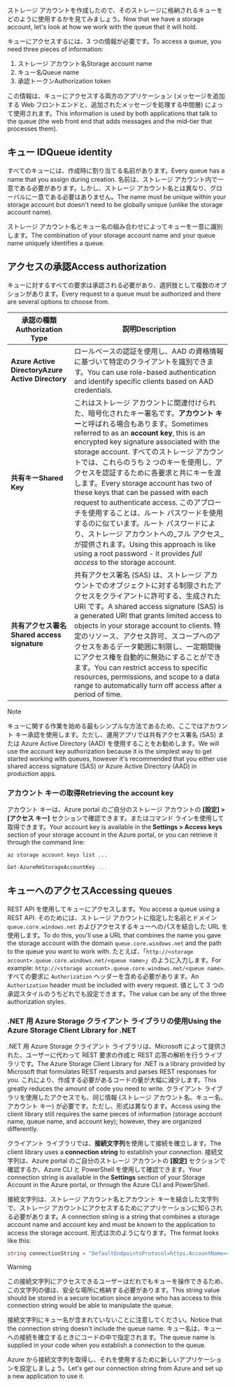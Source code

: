 <span data-ttu-id="3faf4-101">ストレージ アカウントを作成したので、そのストレージに格納されるキューをどのように使用するかを見てみましょう。</span><span class="sxs-lookup"><span data-stu-id="3faf4-101">Now that we have a storage account, let's look at how we work with the queue that it will hold.</span></span>

<span data-ttu-id="3faf4-102">キューにアクセスするには、3 つの情報が必要です。</span><span class="sxs-lookup"><span data-stu-id="3faf4-102">To access a queue, you need three pieces of information:</span></span>

 1. <span data-ttu-id="3faf4-103">ストレージ アカウント名</span><span class="sxs-lookup"><span data-stu-id="3faf4-103">Storage account name</span></span>
 2. <span data-ttu-id="3faf4-104">キュー名</span><span class="sxs-lookup"><span data-stu-id="3faf4-104">Queue name</span></span>
 3. <span data-ttu-id="3faf4-105">承認トークン</span><span class="sxs-lookup"><span data-stu-id="3faf4-105">Authorization token</span></span>

<span data-ttu-id="3faf4-106">この情報は、キューにアクセスする両方のアプリケーション (メッセージを追加する Web フロントエンドと、追加されたメッセージを処理する中間層) によって使用されます。</span><span class="sxs-lookup"><span data-stu-id="3faf4-106">This information is used by both applications that talk to the queue (the web front end that adds messages and the mid-tier that processes them).</span></span>

## <a name="queue-identity"></a><span data-ttu-id="3faf4-107">キュー ID</span><span class="sxs-lookup"><span data-stu-id="3faf4-107">Queue identity</span></span>

<span data-ttu-id="3faf4-108">すべてのキューには、作成時に割り当てる名前があります。</span><span class="sxs-lookup"><span data-stu-id="3faf4-108">Every queue has a name that you assign during creation.</span></span> <span data-ttu-id="3faf4-109">名前は、ストレージ アカウント内で一意である必要があります。しかし、ストレージ アカウント名とは異なり、グローバルに一意である必要はありません。</span><span class="sxs-lookup"><span data-stu-id="3faf4-109">The name must be unique within your storage account but doesn't need to be globally unique (unlike the storage account name).</span></span>

<span data-ttu-id="3faf4-110">ストレージ アカウント名とキュー名の組み合わせによってキューを一意に識別します。</span><span class="sxs-lookup"><span data-stu-id="3faf4-110">The combination of your storage account name and your queue name uniquely identifies a queue.</span></span>

## <a name="access-authorization"></a><span data-ttu-id="3faf4-111">アクセスの承認</span><span class="sxs-lookup"><span data-stu-id="3faf4-111">Access authorization</span></span>

<span data-ttu-id="3faf4-112">キューに対するすべての要求は承認される必要があり、選択肢として複数のオプションがあります。</span><span class="sxs-lookup"><span data-stu-id="3faf4-112">Every request to a queue must be authorized and there are several options to choose from.</span></span>

| <span data-ttu-id="3faf4-113">承認の種類</span><span class="sxs-lookup"><span data-stu-id="3faf4-113">Authorization Type</span></span> | <span data-ttu-id="3faf4-114">説明</span><span class="sxs-lookup"><span data-stu-id="3faf4-114">Description</span></span> |
|--------------------|-------------|
| <span data-ttu-id="3faf4-115">**Azure Active Directory**</span><span class="sxs-lookup"><span data-stu-id="3faf4-115">**Azure Active Directory**</span></span> | <span data-ttu-id="3faf4-116">ロールベースの認証を使用し、AAD の資格情報に基づいて特定のクライアントを識別できます。</span><span class="sxs-lookup"><span data-stu-id="3faf4-116">You can use role-based authentication and identify specific clients based on AAD credentials.</span></span> |
| <span data-ttu-id="3faf4-117">**共有キー**</span><span class="sxs-lookup"><span data-stu-id="3faf4-117">**Shared Key**</span></span> | <span data-ttu-id="3faf4-118">これはストレージ アカウントに関連付けられた、暗号化されたキー署名です。**アカウント キー**と呼ばれる場合もあります。</span><span class="sxs-lookup"><span data-stu-id="3faf4-118">Sometimes referred to as an **account key**, this is an encrypted key signature associated with the storage account.</span></span> <span data-ttu-id="3faf4-119">すべてのストレージ アカウントでは、これらのうち 2 つのキーを使用し、アクセスを認証するために各要求と共にキーを渡します。</span><span class="sxs-lookup"><span data-stu-id="3faf4-119">Every storage account has two of these keys that can be passed with each request to authenticate access.</span></span> <span data-ttu-id="3faf4-120">このアプローチを使用することは、ルート パスワードを使用するのに似ています。ルート パスワードにより、ストレージ アカウントへの_フル アクセス_が提供されます。</span><span class="sxs-lookup"><span data-stu-id="3faf4-120">Using this approach is like using a root password - it provides _full access_ to the storage account.</span></span> |
| <span data-ttu-id="3faf4-121">**共有アクセス署名**</span><span class="sxs-lookup"><span data-stu-id="3faf4-121">**Shared access signature**</span></span> | <span data-ttu-id="3faf4-122">共有アクセス署名 (SAS) は、ストレージ アカウントでのオブジェクトに対する制限されたアクセスをクライアントに許可する、生成された URI です。</span><span class="sxs-lookup"><span data-stu-id="3faf4-122">A shared access signature (SAS) is a generated URI that grants limited access to objects in your storage account to clients.</span></span> <span data-ttu-id="3faf4-123">特定のリソース、アクセス許可、スコープへのアクセスをあるデータ範囲に制限し、一定期間後にアクセス権を自動的に無効にすることができます。</span><span class="sxs-lookup"><span data-stu-id="3faf4-123">You can restrict access to specific resources, permissions, and scope to a data range to automatically turn off access after a period of time.</span></span>  |

> [!NOTE]
> <span data-ttu-id="3faf4-124">キューに関する作業を始める最もシンプルな方法であるため、ここではアカウント キー承認を使用します。ただし、運用アプリでは共有アクセス署名 (SAS) または Azure Active Directory (AAD) を使用することをお勧めします。</span><span class="sxs-lookup"><span data-stu-id="3faf4-124">We will use the account key authorization because it is the simplest way to get started working with queues, however it's recommended that you either use shared access signature (SAS) or Azure Active Directory (AAD) in production apps.</span></span>

### <a name="retrieving-the-account-key"></a><span data-ttu-id="3faf4-125">アカウント キーの取得</span><span class="sxs-lookup"><span data-stu-id="3faf4-125">Retrieving the account key</span></span>
 
<span data-ttu-id="3faf4-126">アカウント キーは、Azure portal のご自分のストレージ アカウントの **[設定] > [アクセス キー]** セクションで確認できます。またはコマンド ラインを使用して取得できます。</span><span class="sxs-lookup"><span data-stu-id="3faf4-126">Your account key is available in the **Settings > Access keys** section of your storage account in the Azure portal, or you can retrieve it through the command line:</span></span>

```azurecli
az storage account keys list ...
```

```powershell
Get-AzureRmStorageAccountKey ...
```

## <a name="accessing-queues"></a><span data-ttu-id="3faf4-127">キューへのアクセス</span><span class="sxs-lookup"><span data-stu-id="3faf4-127">Accessing queues</span></span>

<span data-ttu-id="3faf4-128">REST API を使用してキューにアクセスします。</span><span class="sxs-lookup"><span data-stu-id="3faf4-128">You access a queue using a REST API.</span></span> <span data-ttu-id="3faf4-129">そのためには、ストレージ アカウントに指定した名前とドメイン `queue.core.windows.net` およびアクセスするキューへのパスを結合した URL を使用します。</span><span class="sxs-lookup"><span data-stu-id="3faf4-129">To do this, you'll use a URL that combines the name you gave the storage account with the domain `queue.core.windows.net` and the path to the queue you want to work with.</span></span> <span data-ttu-id="3faf4-130">たとえば、「`http://<storage account>.queue.core.windows.net/<queue name>`」のように入力します。</span><span class="sxs-lookup"><span data-stu-id="3faf4-130">For example: `http://<storage account>.queue.core.windows.net/<queue name>`.</span></span> <span data-ttu-id="3faf4-131">すべての要求に `Authorization` ヘッダーを含める必要があります。</span><span class="sxs-lookup"><span data-stu-id="3faf4-131">An `Authorization` header must be included with every request.</span></span> <span data-ttu-id="3faf4-132">値として 3 つの承認スタイルのうちどれでも設定できます。</span><span class="sxs-lookup"><span data-stu-id="3faf4-132">The value can be any of the three authorization styles.</span></span>

### <a name="using-the-azure-storage-client-library-for-net"></a><span data-ttu-id="3faf4-133">.NET 用 Azure Storage クライアント ライブラリの使用</span><span class="sxs-lookup"><span data-stu-id="3faf4-133">Using the Azure Storage Client Library for .NET</span></span>

<span data-ttu-id="3faf4-134">.NET 用 Azure Storage クライアント ライブラリは、Microsoft によって提供された、ユーザーに代わって REST 要求の作成と REST 応答の解析を行うライブラリです。</span><span class="sxs-lookup"><span data-stu-id="3faf4-134">The Azure Storage Client Library for .NET is a library provided by Microsoft that formulates REST requests and parses REST responses for you.</span></span> <span data-ttu-id="3faf4-135">これにより、作成する必要があるコードの量が大幅に減少します。</span><span class="sxs-lookup"><span data-stu-id="3faf4-135">This greatly reduces the amount of code you need to write.</span></span> <span data-ttu-id="3faf4-136">クライアント ライブラリを使用したアクセスでも、同じ情報 (ストレージ アカウント名、キュー名、アカウント キー) が必要です。ただし、形式は異なります。</span><span class="sxs-lookup"><span data-stu-id="3faf4-136">Access using the client library still requires the same pieces of information (storage account name, queue name, and account key); however, they are organized differently.</span></span>

<span data-ttu-id="3faf4-137">クライアント ライブラリでは、**接続文字列**を使用して接続を確立します。</span><span class="sxs-lookup"><span data-stu-id="3faf4-137">The client library uses a **connection string** to establish your connection.</span></span> <span data-ttu-id="3faf4-138">接続文字列は、Azure portal のご自分のストレージ アカウントの **[設定]** セクションで確認するか、Azure CLI と PowerShell を使用して確認できます。</span><span class="sxs-lookup"><span data-stu-id="3faf4-138">Your connection string is available in the **Settings** section of your Storage Account in the Azure portal, or through the Azure CLI and PowerShell.</span></span>

<span data-ttu-id="3faf4-139">接続文字列は、ストレージ アカウント名とアカウント キーを結合した文字列で、ストレージ アカウントにアクセスするためにアプリケーションに知らされる必要があります。</span><span class="sxs-lookup"><span data-stu-id="3faf4-139">A connection string is a string that combines a storage account name and account key and must be known to the application to access the storage account.</span></span> <span data-ttu-id="3faf4-140">形式は次のようになります。</span><span class="sxs-lookup"><span data-stu-id="3faf4-140">The format looks like this:</span></span>

```csharp
string connectionString = "DefaultEndpointsProtocol=https;AccountName=<your storage account name>;AccountKey=<your key>;EndpointSuffix=core.windows.net"
```

> [!WARNING]
> <span data-ttu-id="3faf4-141">この接続文字列にアクセスできるユーザーはだれでもキューを操作できるため、この文字列の値は、安全な場所に格納する必要があります。</span><span class="sxs-lookup"><span data-stu-id="3faf4-141">This string value should be stored in a secure location since anyone who has access to this connection string would be able to manipulate the queue.</span></span>

<span data-ttu-id="3faf4-142">接続文字列にキュー名が含まれていないことに注意してください。</span><span class="sxs-lookup"><span data-stu-id="3faf4-142">Notice that the connection string doesn't include the queue name.</span></span> <span data-ttu-id="3faf4-143">キュー名は、キューへの接続を確立するときにコードの中で指定されます。</span><span class="sxs-lookup"><span data-stu-id="3faf4-143">The queue name is supplied in your code when you establish a connection to the queue.</span></span>

<span data-ttu-id="3faf4-144">Azure から接続文字列を取得し、それを使用するために新しいアプリケーションを設定しましょう。</span><span class="sxs-lookup"><span data-stu-id="3faf4-144">Let's get our connection string from Azure and set up a new application to use it.</span></span>